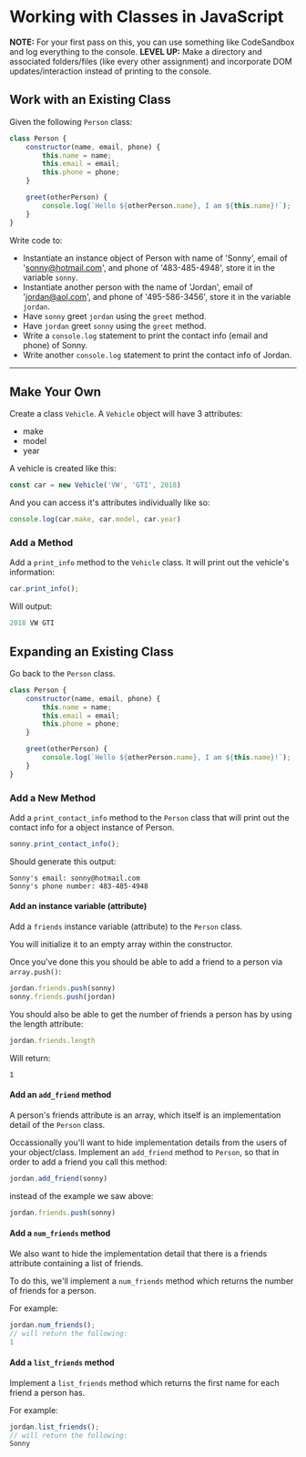 # Working with Classes in JavaScript

**NOTE:** For your first pass on this, you can use something like CodeSandbox and log everything to the console.
**LEVEL UP:** Make a directory and associated folders/files (like every other assignment) and incorporate DOM updates/interaction instead of printing to the console.

## Work with an Existing Class

Given the following `Person` class:

```js
class Person {
    constructor(name, email, phone) {
        this.name = name;
        this.email = email;
        this.phone = phone;
    }

    greet(otherPerson) {
        console.log(`Hello ${otherPerson.name}, I am ${this.name}!`);
    }
}
```

Write code to:

- Instantiate an instance object of Person with name of 'Sonny', email of '<sonny@hotmail.com>', and phone of '483-485-4948', store it in the variable `sonny`.
- Instantiate another person with the name of 'Jordan', email of '<jordan@aol.com>', and phone of '495-586-3456', store it in the variable `jordan`.
- Have `sonny` greet `jordan` using the `greet` method.
- Have `jordan` greet `sonny` using the `greet` method.
- Write a `console.log` statement to print the contact info (email and phone) of Sonny.
- Write another `console.log` statement to print the contact info of Jordan.

---

## Make Your Own

Create a class `Vehicle`. A `Vehicle` object will have 3 attributes:

- make
- model
- year

A vehicle is created like this:

```js
const car = new Vehicle('VW', 'GTI', 2018)
```

And you can access it's attributes individually like so:

```js
console.log(car.make, car.model, car.year)
```

### Add a Method

Add a `print_info` method to the `Vehicle` class. It will print out the vehicle's information:

```js
car.print_info();
```

Will output:

```js
2018 VW GTI
```

## Expanding an Existing Class

Go back to the `Person` class.

```js
class Person {
    constructor(name, email, phone) {
        this.name = name;
        this.email = email;
        this.phone = phone;
    }

    greet(otherPerson) {
        console.log(`Hello ${otherPerson.name}, I am ${this.name}!`);
    }
}
```

### Add a New Method

Add a `print_contact_info` method to the `Person` class that will print out the contact info for a object instance of Person.

```js
sonny.print_contact_info();
```

Should generate this output:

```
Sonny's email: sonny@hotmail.com
Sonny's phone number: 483-485-4948
```

#### Add an instance variable (attribute)

Add a `friends` instance variable (attribute) to the `Person` class.

You will initialize it to an empty array within the constructor.

Once you've done this you should be able to add a friend to a person via `array.push()`:

```js
jordan.friends.push(sonny)
sonny.friends.push(jordan)
```

You should also be able to get the number of friends a person has by using the length attribute:

```js
jordan.friends.length
```

Will return:

```
1
```

#### Add an `add_friend` method

A person's friends attribute is an array, which itself  is an implementation detail of the `Person` class.

Occassionally you'll want to hide implementation details from the users of your object/class. Implement an `add_friend` method to `Person`, so that in order to add a friend you call this method:

```js
jordan.add_friend(sonny)
```

instead of the example we saw above:

```js
jordan.friends.push(sonny)
```

#### Add a `num_friends` method

We also want to hide the implementation detail that there is a friends attribute containing a list of friends.

To do this, we'll implement a `num_friends` method which returns the number of friends for a person.

For example:

```js
jordan.num_friends();
// will return the following:
1
```
#### Add a `list_friends` method

Implement a `list_friends` method which returns the first name for each friend a person has.

For example:

```js
jordan.list_friends();
// will return the following:
Sonny
```
